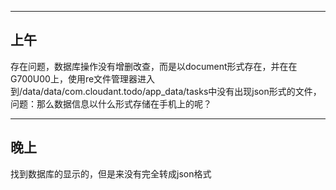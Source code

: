 ------------
上午
---------------
存在问题，数据库操作没有增删改查，而是以document形式存在，并在在G700U00上，使用re文件管理器进入到/data/data/com.cloudant.todo/app_data/tasks中没有出现json形式的文件，
问题：那么数据信息以什么形式存储在手机上的呢？

-------------
晚上
------------
找到数据库的显示的，但是来没有完全转成json格式